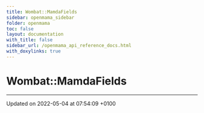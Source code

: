 ```yaml
---
title: Wombat::MamdaFields
sidebar: openmama_sidebar
folder: openmama
toc: false
layout: documentation
with_title: false
sidebar_url: /openmama_api_reference_docs.html
with_doxylinks: true
---
```


# Wombat::MamdaFields





-------------------------------

Updated on 2022-05-04 at 07:54:09 +0100